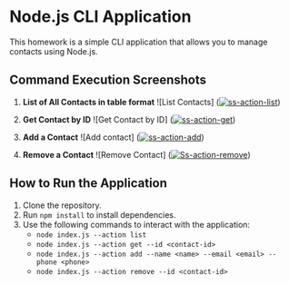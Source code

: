 # Node.js CLI Application

This homework is a simple CLI application that allows you to manage contacts using Node.js.

## Command Execution Screenshots

1. **List of All Contacts in table format**
![List Contacts] (<a href="https://ibb.co/G9zpMC0"><img src="https://i.ibb.co/G9zpMC0/ss-action-list.jpg" alt="ss-action-list" border="0"></a>)

2. **Get Contact by ID**
![Get Contact by ID] (<a href="https://ibb.co/N3FBt2d"><img src="https://i.ibb.co/N3FBt2d/ss-action-get.jpg" alt="ss-action-get" border="0"></a>)

3. **Add a Contact**
![Add contact] (<a href="https://ibb.co/pRBrBT4"><img src="https://i.ibb.co/pRBrBT4/ss-action-add.jpg" alt="ss-action-add" border="0"></a>)

4. **Remove a Contact** 
![Remove Contact] (<a href="https://ibb.co/dfhwzc8"><img src="https://i.ibb.co/dfhwzc8/Ss-action-remove.jpg" alt="Ss-action-remove" border="0"></a>)

## How to Run the Application
1. Clone the repository.
2. Run `npm install` to install dependencies.
3. Use the following commands to interact with the application:
    - `node index.js --action list`
    - `node index.js --action get --id <contact-id>`
    - `node index.js --action add --name <name> --email <email> --phone <phone>`
    - `node index.js --action remove --id <contact-id>`
